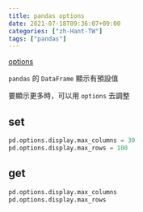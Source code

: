 ```yaml
---
title: pandas options
date: 2021-07-18T09:36:07+09:00
categories: ["zh-Hant-TW"]
tags: ["pandas"]
---
```

[options](https://pandas.pydata.org/pandas-docs/stable/user_guide/options.html)

`pandas` 的 `DataFrame` 顯示有預設值

要顯示更多時，可以用 `options` 去調整

## set

```python
pd.options.display.max_columns = 30
pd.options.display.max_rows = 100
```

## get

```python
pd.options.display.max_columns
pd.options.display.max_rows
```
